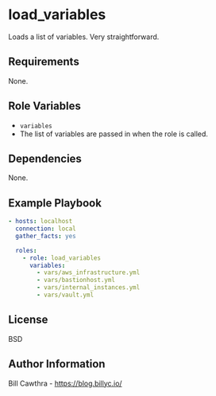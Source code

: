 load_variables
=========

Loads a list of variables.  Very straightforward.

Requirements
------------

None.

Role Variables
--------------

- `variables`
 - The list of variables are passed in when the role is called.

Dependencies
------------

None.

Example Playbook
----------------

```yaml
- hosts: localhost
  connection: local
  gather_facts: yes

  roles:
    - role: load_variables
      variables:
        - vars/aws_infrastructure.yml
        - vars/bastionhost.yml
        - vars/internal_instances.yml
        - vars/vault.yml
```


License
-------

BSD

Author Information
------------------

Bill Cawthra - https://blog.billyc.io/

